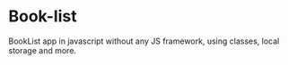 # Book-list
BookList app in javascript without any JS framework, using classes, local storage and more.
